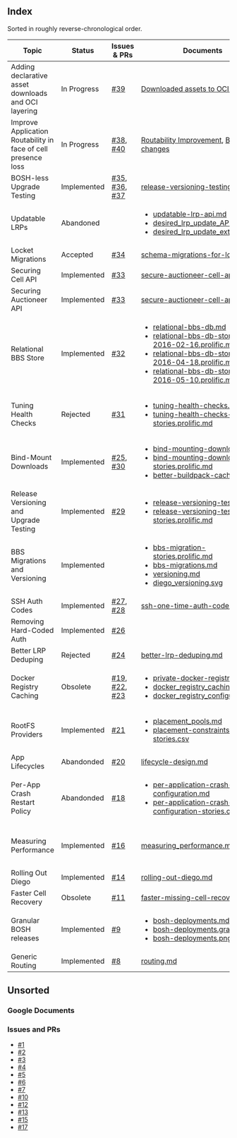 ## Index

Sorted in roughly reverse-chronological order.

| Topic                                                          | Status      | Issues & PRs                                                                                                                                                                             | Documents                                                                                                                                                                                                                                                                                                                                                                                             | Tracker                                                                                                                                                               |
| -------------------------------------------------------------- | ----------- | ---------------------------------------------------------------------------------------------------------------------------------------------------------------------------------------- | ----------------------------------------------------------------------------------------------------------------------------------------------------------------------------------------------------------------------------------------------------------------------------------------------------------------------------------------------------------------------------------------------------- | --------------------------------------------------------------------------------------------------------------------------------------------------------------------- |
| Adding declarative asset downloads and OCI layering            | In Progress    | [#39](https://github.com/cloudfoundry/diego-notes/pull/39)                                                                                                                               | [Downloaded assets to OCI layers](https://docs.google.com/document/d/1ncv6aJHsxkDeMbuYLepaLtShHTGXlDmGQMvINojlKD8/edit?usp=sharing)                                                                                                                                                                                                                                                                   | [downloads:declarative](https://www.pivotaltracker.com/epic/show/4013444)                                                                                              |
| Improve Application Routability in face of cell presence loss  | In Progress    | [#38](https://github.com/cloudfoundry/diego-notes/pull/38), [#40](https://github.com/cloudfoundry/diego-notes/pull/40)                                                                                                                               | [Routability Improvement](https://docs.google.com/document/d/19880DjH4nJKzsDP8BT09m28jBlFfSiVx64skbvilbnA/edit?usp=sharing), [BBS API changes](https://docs.google.com/document/d/1JiyYpK6suLOyWTtX2ON6jh16i3OndjL8XV6cTI5982E/edit?usp=sharing)                                                                                                                                                      | [flaky-presence:routing](https://www.pivotaltracker.com/epic/show/3958454)                                                                                            |
| BOSH-less Upgrade Testing                                      | Implemented | [#35](https://github.com/cloudfoundry/diego-notes/pull/35), [#36](https://github.com/cloudfoundry/diego-notes/pull/36), [#37](https://github.com/cloudfoundry/diego-notes/pull/37)       | [release-versioning-testing-v2.md](release-versioning-testing-v2.md)                                                                                                                                                                                                                                                                                                                                  | [dusts:v2](https://www.pivotaltracker.com/epic/show/3665821)                                                                                                          |
| Updatable LRPs                                                 | Abandoned   |                                                                                                                                                                                          | <ul><li>[updatable-lrp-api.md](updatable-lrp-api.md)</li><li>[desired_lrp_update_API.md](desired_lrp_update_API.md)</li><li>[desired_lrp_update_extension.md](desired_lrp_update_extension.md)</li></ul>                                                                                                                                                                                              | [lrp-rolling-updates:exploration](https://www.pivotaltracker.com/epic/show/3667555)                                                                                   |
| Locket Migrations                                              | Accepted    | [#34](https://github.com/cloudfoundry/diego-notes/pull/34)                                                                                                                               | [schema-migrations-for-locket.md](schema-migrations-for-locket.md)                                                                                                                                                                                                                                                                                                                                    |                                                                                                                                                                       |
| Securing Cell API                                              | Implemented | [#33](https://github.com/cloudfoundry/diego-notes/issues/33)                                                                                                                             | [secure-auctioneer-cell-apis.md](secure-auctioneer-cell-apis.md)                                                                                                                                                                                                                                                                                                                                      | [secure-cell-api](https://www.pivotaltracker.com/epic/show/3004745)                                                                                                   |
| Securing Auctioneer API                                        | Implemented | [#33](https://github.com/cloudfoundry/diego-notes/issues/33)                                                                                                                             | [secure-auctioneer-cell-apis.md](secure-auctioneer-cell-apis.md)                                                                                                                                                                                                                                                                                                                                      | [secure-auctioneer-api](https://www.pivotaltracker.com/epic/show/3003189)                                                                                             |
| Relational BBS Store                                           | Implemented | [#32](https://github.com/cloudfoundry/diego-notes/issues/32)                                                                                                                             | <ul><li>[relational-bbs-db.md](relational-bbs-db.md)</li><li>[relational-bbs-db-stories-2016-02-16.prolific.md](relational-bbs-db-stories-2016-02-16.prolific.md)</li><li>[relational-bbs-db-stories-2016-04-18.prolific.md](relational-bbs-db-stories-2016-04-18.prolific.md)</li><li>[relational-bbs-db-stories-2016-05-10.prolific.md](relational-bbs-db-stories-2016-05-10.prolific.md)</li></ul> | [bbs:relational](https://www.pivotaltracker.com/epic/show/2339327)                                                                                                    |
| Tuning Health Checks                                           | Rejected    | [#31](https://github.com/cloudfoundry/diego-notes/issues/31)                                                                                                                             | <ul><li>[tuning-health-checks.md](tuning-health-checks.md)</li><li>[tuning-health-checks-stories.prolific.md](tuning-health-checks-stories.prolific.md)</li></ul>                                                                                                                                                                                                                                     | [net-check-action](https://www.pivotaltracker.com/epic/show/2214450)                                                                                                  |
| Bind-Mount Downloads                                           | Implemented | [#25](https://github.com/cloudfoundry/diego-notes/issues/25), [#30](https://github.com/cloudfoundry/diego-notes/issues/30)                                                               | <ul><li>[bind-mounting-downloads.md](bind-mounting-downloads.md)</li><li>[bind-mounting-downloads-stories.prolific.md](bind-mounting-downloads-stories.prolific.md)</li><li>[better-buildpack-caching.md](better-buildpack-caching.md)</li></ul>                                                                                                                                                      | [bind-mount-downloads](https://www.pivotaltracker.com/epic/show/2200340)                                                                                              |
| Release Versioning and Upgrade Testing                         | Implemented | [#29](https://github.com/cloudfoundry/diego-notes/issues/29)                                                                                                                             | <ul><li>[release-versioning-testing.md](release-versioning-testing.md)</li><li>[release-versioning-testing-stories.prolific.md](release-versioning-testing-stories.prolific.md)</li></ul>                                                                                                                                                                                                             | [pipeline:upgrade-stable](https://www.pivotaltracker.com/epic/show/2148462)                                                                                           |
| BBS Migrations and Versioning                                  | Implemented |                                                                                                                                                                                          | <ul><li>[bbs-migration-stories.prolific.md](bbs-migration-stories.prolific.md)</li><li>[bbs-migrations.md](bbs-migrations.md)</li><li>[versioning.md](versioning.md)</li><li>[diego_versioning.svg](diego_versioning.svg)</li></ul>                                                                                                                                                                   | <ul><li>[versioning:init](https://www.pivotaltracker.com/epic/show/1869036)</li><li>[versioning:bbs](https://www.pivotaltracker.com/epic/show/1919510)</li></ul>      |
| SSH Auth Codes                                                 | Implemented | [#27](https://github.com/cloudfoundry/diego-notes/issues/27), [#28](https://github.com/cloudfoundry/diego-notes/issues/28)                                                               | [ssh-one-time-auth-code.md](ssh-one-time-auth-code.md)                                                                                                                                                                                                                                                                                                                                                | [story #103324656](https://www.pivotaltracker.com/story/show/103324656)                                                                                               |
| Removing Hard-Coded Auth                                       | Implemented | [#26](https://github.com/cloudfoundry/diego-notes/issues/26)                                                                                                                             |                                                                                                                                                                                                                                                                                                                                                                                                       |                                                                                                                                                                       |
| Better LRP Deduping                                            | Rejected    | [#24](https://github.com/cloudfoundry/diego-notes/issues/24)                                                                                                                             | [better-lrp-deduping.md](https://github.com/cloudfoundry/diego-notes/blob/9f079c4ff02e85549d651e07226e5c75ff02faf7/proposals/better-lrp-deduping.md)                                                                                                                                                                                                                                                  |                                                                                                                                                                       |
| Docker Registry Caching                                        | Obsolete    | [#19](https://github.com/cloudfoundry/diego-notes/issues/19), [#22](https://github.com/cloudfoundry/diego-notes/issues/22), [#23](https://github.com/cloudfoundry/diego-notes/issues/23) | <ul><li>[private-docker-registry.md](private-docker-registry.md)</li><li>[docker_registry_caching.md](docker_registry_caching.md)</li><li>[docker_registry_configuration.md](docker_registry_configuration.md)</li></ul>                                                                                                                                                                              |                                                                                                                                                                       |
| RootFS Providers                                               | Implemented | [#21](https://github.com/cloudfoundry/diego-notes/issues/21)                                                                                                                             | <ul><li>[placement_pools.md](placement_pools.md)</li><li>[placement-constraints-stories.csv](placement-constraints-stories.csv)</li></ul>                                                                                                                                                                                                                                                             |                                                                                                                                                                       |
| App Lifecycles                                                 | Abandonded  | [#20](https://github.com/cloudfoundry/diego-notes/issues/20)                                                                                                                             | [lifecycle-design.md](lifecycle-design.md)                                                                                                                                                                                                                                                                                                                                                            |                                                                                                                                                                       |
| Per-App Crash Restart Policy                                   | Abandonded  | [#18](https://github.com/cloudfoundry/diego-notes/issues/18)                                                                                                                             | <ul><li>[per-application-crash-configuration.md](per-application-crash-configuration.md)</li><li>[per-application-crash-configuration-stories.csv](per-application-crash-configuration-stories.csv)</li></ul>                                                                                                                                                                                         |                                                                                                                                                                       |
| Measuring Performance                                          | Implemented | [#16](https://github.com/cloudfoundry/diego-notes/issues/16)                                                                                                                             | [measuring_performance.md](measuring_performance.md)                                                                                                                                                                                                                                                                                                                                                  | <ul><li>[perf:breadth-10k](https://www.pivotaltracker.com/epic/show/1869026)</li><li>[perf:breadth-250k](https://www.pivotaltracker.com/epic/show/2720331)</li></ul>  |
| Rolling Out Diego                                              | Implemented | [#14](https://github.com/cloudfoundry/diego-notes/issues/14)                                                                                                                             | [rolling-out-diego.md](rolling-out-diego.md)                                                                                                                                                                                                                                                                                                                                                          |                                                                                                                                                                       |
| Faster Cell Recovery                                           | Obsolete    | [#11](https://github.com/cloudfoundry/diego-notes/issues/11)                                                                                                                             | [faster-missing-cell-recovery.md](faster-missing-cell-recovery.md)                                                                                                                                                                                                                                                                                                                                    |                                                                                                                                                                       |
| Granular BOSH releases                                         | Implemented | [#9](https://github.com/cloudfoundry/diego-notes/issues/9)                                                                                                                               | <ul><li>[bosh-deployments.md](bosh-deployments.md)</li><li>[bosh-deployments.graffle](bosh-deployments.graffle)</li><li>[bosh-deployments.png](bosh-deployments.png)</li></ul>                                                                                                                                                                                                                        | [composite-releases](https://www.pivotaltracker.com/epic/show/1978444)                                                                                                |
| Generic Routing                                                | Implemented | [#8](https://github.com/cloudfoundry/diego-notes/issues/8)                                                                                                                               | [routing.md](routing.md)                                                                                                                                                                                                                                                                                                                                                                              |                                                                                                                                                                       |

<!-- |  |  |  |  |  | -->
<!-- <ul><li></li><li></li></ul> -->

## Unsorted

### Google Documents

### Issues and PRs

- [#1](https://github.com/cloudfoundry/diego-notes/issues/1)
- [#2](https://github.com/cloudfoundry/diego-notes/issues/2)
- [#3](https://github.com/cloudfoundry/diego-notes/issues/3)
- [#4](https://github.com/cloudfoundry/diego-notes/issues/4)
- [#5](https://github.com/cloudfoundry/diego-notes/issues/5)
- [#6](https://github.com/cloudfoundry/diego-notes/pull/6)
- [#7](https://github.com/cloudfoundry/diego-notes/pull/7)
- [#10](https://github.com/cloudfoundry/diego-notes/pull/10)
- [#12](https://github.com/cloudfoundry/diego-notes/pull/12)
- [#13](https://github.com/cloudfoundry/diego-notes/pull/13)
- [#15](https://github.com/cloudfoundry/diego-notes/pull/15)
- [#17](https://github.com/cloudfoundry/diego-notes/pull/17)

